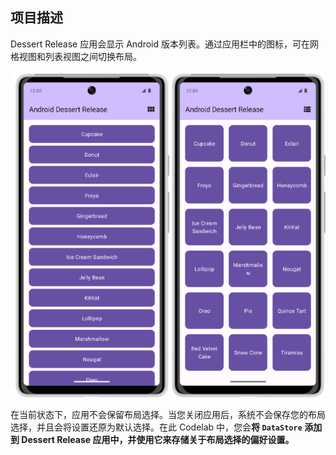 ## 项目描述

Dessert Release 应用会显示 Android 版本列表。通过应用栏中的图标，可在网格视图和列表视图之间切换布局。

![image-20250717232804820](images/image-20250717232804820.png)

在当前状态下，应用不会保留布局选择。当您关闭应用后，系统不会保存您的布局选择，并且会将设置还原为默认选择。在此 Codelab 中，您会**将 `DataStore` 添加到 Dessert Release 应用中，并使用它来存储关于布局选择的偏好设置。**
